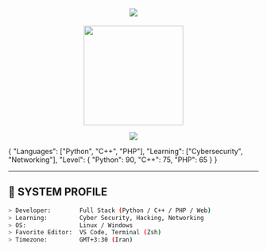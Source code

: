 <h1 align="center"><img src="https://readme-typing-svg.demolab.com?font=Fira+Code&duration=3000&pause=1000&color=0AFFEF&center=true&vCenter=true&lines=Welcome+to+my+command+center;Booting+profile...;Initializing+cyber+persona...;Access+Granted+%F0%9F%94%91" /></h1>

<p align="center">
  <img src="https://media.giphy.com/media/xT9IgzoKnwFNmISR8I/giphy.gif" width="200" />
</p>

<p align="center">
  <img src="https://skillicons.dev/icons?i=python,cpp,php,html,css,js,bash,git,linux,vscode" />
</p>
{
  "Languages": ["Python", "C++", "PHP"],
  "Learning": ["Cybersecurity", "Networking"],
  "Level": {
    "Python": 90,
    "C++": 75,
    "PHP": 65
  }
}

---

## 🧠 SYSTEM PROFILE

```bash
> Developer:        Full Stack (Python / C++ / PHP / Web)
> Learning:         Cyber Security, Hacking, Networking
> OS:               Linux / Windows
> Favorite Editor:  VS Code, Terminal (Zsh)
> Timezone:         GMT+3:30 (Iran)
